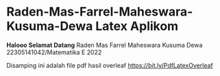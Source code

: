 # Raden-Mas-Farrel-Maheswara-Kusuma-Dewa Latex Aplikom

**Halooo Selamat Datang**
Raden Mas Farrel Maheswara Kusuma Dewa
22305141042/Matematika E 2022

Disamping ini adalah file pdf hasil overleaf https://bit.ly/PdfLatexOverleaf

